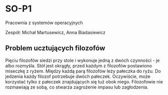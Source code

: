 # SO-P1
Pracownia z systemów operacyjnych

Zespół: Michał Martusewicz, Anna Biadasiewicz


## Problem ucztujących filozofów

Pięciu filozofów siedzi przy stole i wykonuje jedną z dwóch czynności - je albo rozmyśla. Stół jest okrągły, przed każdym z filozofów postawiono miseczkę z ryżem. Między każdą parą filozofów leży pałeczka do ryżu. Do jedzenia każdy filozof potrzebuje dwóch pałeczek. Oczywiście, może korzystać tylko z pałeczek znajdujących się tuż obok niego.
Filozofowie nie rozmawiają ze sobą, co stwarza zagrożenie impasu lub zagłodzenia.